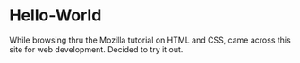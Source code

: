 # Hello-World
While browsing thru the Mozilla tutorial on HTML and CSS, came across 
this site for web development.  Decided to try it out.  
